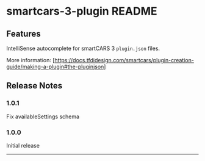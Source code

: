 # smartcars-3-plugin README

## Features

IntelliSense autocomplete for smartCARS 3 `plugin.json` files.

More information: [https://docs.tfdidesign.com/smartcars/plugin-creation-guide/making-a-plugin#the-pluginjson]

## Release Notes

### 1.0.1

Fix availableSettings schema

### 1.0.0

Initial release

---